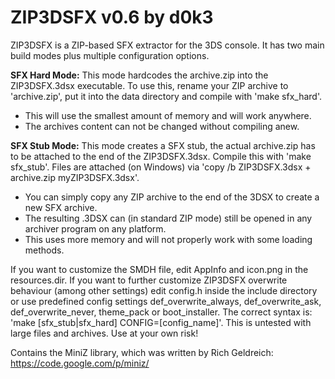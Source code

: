 # ZIP3DSFX v0.6 by d0k3 
ZIP3DSFX is a ZIP-based SFX extractor for the 3DS console. It has two main build modes plus multiple configuration options.

**SFX Hard Mode:**
This mode hardcodes the archive.zip into the ZIP3DSFX.3dsx executable. To use this, rename your ZIP archive to 'archive.zip', put it into the data directory and compile with 'make sfx_hard'.
* This will use the smallest amount of memory and will work anywhere.
* The archives content can not be changed without compiling anew.

**SFX Stub Mode:**
This mode creates a SFX stub, the actual archive.zip has to be attached to the end of the ZIP3DSFX.3dsx. Compile this with 'make sfx_stub'. Files are attached (on Windows) via 'copy /b ZIP3DSFX.3dsx + archive.zip myZIP3DSFX.3dsx'.
* You can simply copy any ZIP archive to the end of the 3DSX to create a new SFX archive.
* The resulting .3DSX can (in standard ZIP mode) still be opened in any archiver program on any platform.
* This uses more memory and will not properly work with some loading methods.

If you want to customize the SMDH file, edit AppInfo and icon.png in the resources.dir. If you want to further customize ZIP3DSFX overwrite behaviour (among other settings) edit config.h inside the include directory or use predefined config settings def_overwrite_always, def_overwrite_ask, def_overwrite_never, theme_pack or boot_installer. The correct syntax is: 'make [sfx_stub|sfx_hard] CONFIG=[config_name]'. This is untested with large files and archives. Use at your own risk! 

Contains the MiniZ library, which was written by Rich Geldreich: https://code.google.com/p/miniz/
